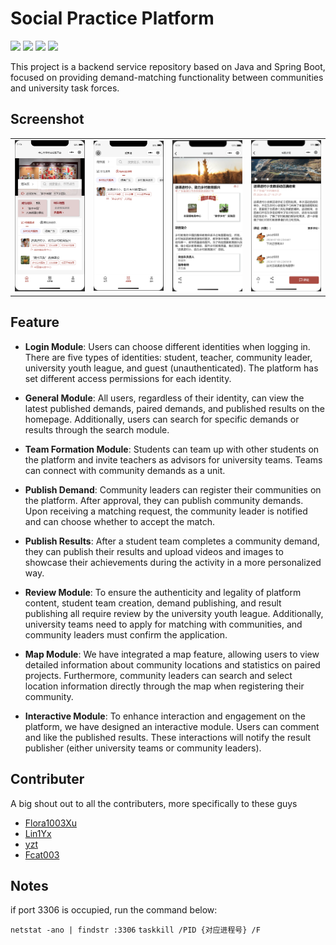 # Social Practice Platform

![](https://img.shields.io/badge/Star-8-yellow) ![](https://img.shields.io/badge/SpringBoot-3.2.5-red) ![](https://img.shields.io/badge/MyBatis-3.0.3-orange) ![](https://img.shields.io/badge/WeChatDeveloperTool-Stable-green)

This project is a backend service repository based on Java and Spring Boot, focused on providing demand-matching functionality between communities and university task forces.

## Screenshot

<table>
  <tr>
    <td><img src="doc_image/image.png" alt="Image 1" width="200"></td>
    <td><img src="doc_image/image1.png" alt="Image 2" width="200"></td>
    <td><img src="doc_image/image2.png" alt="Image 2" width="200"></td>
    <td><img src="doc_image/image3.png" alt="Image 2" width="200"></td>
  </tr>
</table>

## Feature

- **Login Module**: Users can choose different identities when logging in. There are five types of identities: student, teacher, community leader, university youth league, and guest (unauthenticated). The platform has set different access permissions for each identity.

- **General Module**: All users, regardless of their identity, can view the latest published demands, paired demands, and published results on the homepage. Additionally, users can search for specific demands or results through the search module.

- **Team Formation Module**: Students can team up with other students on the platform and invite teachers as advisors for university teams. Teams can connect with community demands as a unit.

- **Publish Demand**: Community leaders can register their communities on the platform. After approval, they can publish community demands. Upon receiving a matching request, the community leader is notified and can choose whether to accept the match.

- **Publish Results**: After a student team completes a community demand, they can publish their results and upload videos and images to showcase their achievements during the activity in a more personalized way.

- **Review Module**: To ensure the authenticity and legality of platform content, student team creation, demand publishing, and result publishing all require review by the university youth league. Additionally, university teams need to apply for matching with communities, and community leaders must confirm the application.

- **Map Module**: We have integrated a map feature, allowing users to view detailed information about community locations and statistics on paired projects. Furthermore, community leaders can search and select location information directly through the map when registering their community.

- **Interactive Module**: To enhance interaction and engagement on the platform, we have designed an interactive module. Users can comment and like the published results. These interactions will notify the result publisher (either university teams or community leaders).

## Contributer

A big shout out to all the contributers, more specifically to these guys

- [Flora1003Xu](https://github.com/Flora1003Xu)
- [Lin1Yx](https://github.com/Lin1Yx)
- [yzt](https://github.com/6yaozt)
- [Fcat003](https://github.com/Fcat003)

## Notes
if port 3306 is occupied, run the command below:

`netstat -ano | findstr :3306`
`taskkill /PID {对应进程号} /F`
